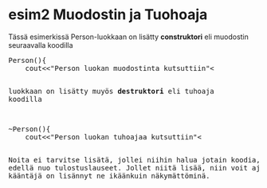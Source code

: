 # esim2 Muodostin ja Tuohoaja

Tässä esimerkissä Person-luokkaan on lisätty **construktori** eli muodostin seuraavalla koodilla 
<pre>
Person(){
    cout<<"Person luokan muodostinta kutsuttiin"<<endl;
}
</pre>
luokkaan on lisätty muyös **destruktori** eli tuhoaja koodilla 
<pre>
~Person(){
    cout<<"Person luokan tuhoajaa kutsuttiin"<<endl;
}
</pre>

Noita ei tarvitse lisätä, jollei niihin halua jotain koodia, kuten edellä nuo tulostuslauseet. Jollet niitä lisää, niin voit ajatella, että kääntäjä on lisännyt ne ikäänkuin näkymättöminä.